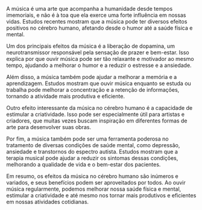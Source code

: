 A música é uma arte que acompanha a humanidade desde tempos imemoriais, e não é à toa que ela exerce uma forte influência em nossas vidas. Estudos recentes mostram que a música pode ter diversos efeitos positivos no cérebro humano, afetando desde o humor até a saúde física e mental.

Um dos principais efeitos da música é a liberação de dopamina, um neurotransmissor responsável pela sensação de prazer e bem-estar. Isso explica por que ouvir música pode ser tão relaxante e motivador ao mesmo tempo, ajudando a melhorar o humor e a reduzir o estresse e a ansiedade.

Além disso, a música também pode ajudar a melhorar a memória e a aprendizagem. Estudos mostram que ouvir música enquanto se estuda ou trabalha pode melhorar a concentração e a retenção de informações, tornando a atividade mais produtiva e eficiente.

Outro efeito interessante da música no cérebro humano é a capacidade de estimular a criatividade. Isso pode ser especialmente útil para artistas e criadores, que muitas vezes buscam inspiração em diferentes formas de arte para desenvolver suas obras.

Por fim, a música também pode ser uma ferramenta poderosa no tratamento de diversas condições de saúde mental, como depressão, ansiedade e transtornos do espectro autista. Estudos mostram que a terapia musical pode ajudar a reduzir os sintomas dessas condições, melhorando a qualidade de vida e o bem-estar dos pacientes.

Em resumo, os efeitos da música no cérebro humano são inúmeros e variados, e seus benefícios podem ser aproveitados por todos. Ao ouvir música regularmente, podemos melhorar nossa saúde física e mental, estimular a criatividade e até mesmo nos tornar mais produtivos e eficientes em nossas atividades cotidianas.
